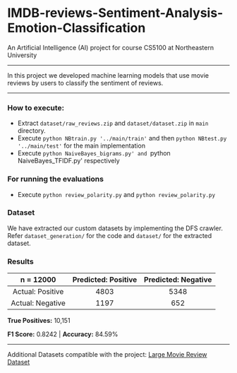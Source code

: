 # IMDB-reviews-Sentiment-Analysis-Emotion-Classification
An Artificial Intelligence (AI) project for course CS5100 at Northeastern University

___
In this project we developed machine learning models that use movie reviews by users to classify the sentiment of reviews.

___


### How to execute:
  * Extract `dataset/raw_reviews.zip` and `dataset/dataset.zip` in `main` directory.
  * Execute `python NBtrain.py '../main/train'` and then `python NBtest.py '../main/test'` for the main implementation
  * Execute `python NaiveBayes_bigrams.py' and `python NaiveBayes_TFIDF.py' respectively

### For running the evaluations
  * Execute `python review_polarity.py` and `python review_polarity.py`


### Dataset
  We have extracted our custom datasets by implementing the DFS crawler. Refer `dataset_generation/` for the code and `dataset/` for the extracted dataset.

### Results
  | n = 12000 | Predicted: Positive | Predicted: Negative |
  |:-:|:-:|:-:|
  | Actual: Positive | 4803 | 5348 |
  | Actual: Negative | 1197 | 652 |
  **True Positives:** 10,151

**F1 Score:** 0.8242 | **Accuracy:** 84.59%

___

Additional Datasets compatible with the project: [Large Movie Review Dataset](http://ai.stanford.edu/~amaas/data/sentiment/aclImdb_v1.tar.gz)

